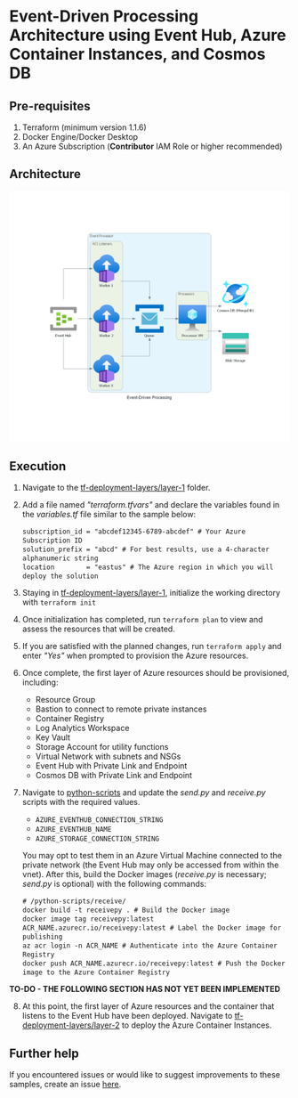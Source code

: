# Event-Driven Processing Architecture using Event Hub, Azure Container Instances, and Cosmos DB

## Pre-requisites

1. Terraform (minimum version 1.1.6)
2. Docker Engine/Docker Desktop 
3. An Azure Subscription (**Contributor** IAM Role or higher recommended)

## Architecture
![Event-Driven Processing Architecture](diagram/event-driven_processing.png)

## Execution
1. Navigate to the [tf-deployment-layers/layer-1](./tf-deployment-layers/layer-1/) folder.
2. Add a file named *"terraform.tfvars"* and declare the variables found in the *variables.tf* file similar to the sample below:
    ```
    subscription_id = "abcdef12345-6789-abcdef" # Your Azure Subscription ID
    solution_prefix = "abcd" # For best results, use a 4-character alphanumeric string
    location        = "eastus" # The Azure region in which you will deploy the solution
    ```
3. Staying in [tf-deployment-layers/layer-1](./tf-deployment-layers/layer-1/), initialize the working directory with `terraform init`

4. Once initialization has completed, run `terraform plan` to view and assess the resources that will be created.

5. If you are satisfied with the planned changes, run `terraform apply` and enter *"Yes"* when prompted to provision the Azure resources.

6. Once complete, the first layer of Azure resources should be provisioned, including:
    - Resource Group
    - Bastion to connect to remote private instances
    - Container Registry
    - Log Analytics Workspace
    - Key Vault
    - Storage Account for utility functions
    - Virtual Network with subnets and NSGs
    - Event Hub with Private Link and Endpoint
    - Cosmos DB with Private Link and Endpoint

7. Navigate to [python-scripts](./python-scripts/) and update the *send.py* and *receive.py* scripts with the required values.
    - `AZURE_EVENTHUB_CONNECTION_STRING`
    - `AZURE_EVENTHUB_NAME`
    - `AZURE_STORAGE_CONNECTION_STRING`

    You may opt to test them in an Azure Virtual Machine connected to the private network (the Event Hub may only be accessed from within the vnet). After this, build the Docker images (*receive.py* is necessary; *send.py* is optional) with the following commands:
    ```
    # /python-scripts/receive/
    docker build -t receivepy . # Build the Docker image
    docker image tag receivepy:latest ACR_NAME.azurecr.io/receivepy:latest # Label the Docker image for publishing
    az acr login -n ACR_NAME # Authenticate into the Azure Container Registry
    docker push ACR_NAME.azurecr.io/receivepy:latest # Push the Docker image to the Azure Container Registry
    ```

**TO-DO - THE FOLLOWING SECTION HAS NOT YET BEEN IMPLEMENTED**

8. At this point, the first layer of Azure resources and the container that listens to the Event Hub have been deployed. Navigate to [tf-deployment-layers/layer-2](./tf-deployment-layers/layer-2/) to deploy the Azure Container Instances.

## Further help
If you encountered issues or would like to suggest improvements to these samples, create an issue [here](https://github.com/miguelarcilla/az-tf-starterpacks/issues).